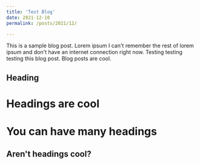 ```yaml
---
title: 'Test Blog'
date: 2021-12-10
permalink: /posts/2021/12/

---
```


This is a sample blog post. Lorem ipsum I can't remember the rest of lorem ipsum and don't have an internet connection right now. Testing testing testing this blog post. Blog posts are cool. 

## Heading
Headings are cool
======

You can have many headings
======

Aren't headings cool?
------
